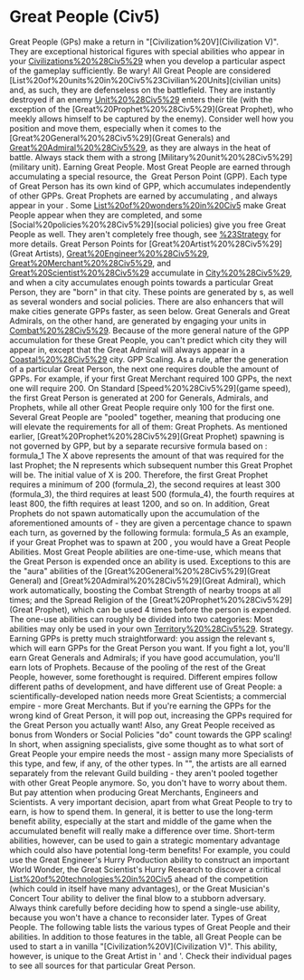# Great People (Civ5)

Great People (GPs) make a return in "[Civilization%20V](Civilization V)". They are exceptional historical figures with special abilities who appear in your [Civilizations%20%28Civ5%29](civilization) when you develop a particular aspect of the gameplay sufficiently. Be wary! All Great People are considered [List%20of%20units%20in%20Civ5%23Civilian%20Units](civilian units) and, as such, they are defenseless on the battlefield. They are instantly destroyed if an enemy [Unit%20%28Civ5%29](unit) enters their tile (with the exception of the [Great%20Prophet%20%28Civ5%29](Great Prophet), who meekly allows himself to be captured by the enemy). Consider well how you position and move them, especially when it comes to the [Great%20General%20%28Civ5%29](Great Generals) and [Great%20Admiral%20%28Civ5%29](Admirals), as they are always in the heat of battle. Always stack them with a strong [Military%20unit%20%28Civ5%29](military unit).
Earning Great People.
Most Great People are earned through accumulating a special resource, the  Great Person Point (GPP). Each type of Great Person has its own kind of GPP, which accumulates independently of other GPPs. Great Prophets are earned by accumulating , and always appear in your . Some [List%20of%20wonders%20in%20Civ5](wonders) make Great People appear when they are completed, and some [Social%20policies%20%28Civ5%29](social policies) give you free Great People as well. They aren't completely free though, see [%23Strategy](below) for more details.
Great Person Points for [Great%20Artist%20%28Civ5%29](Great Artists), [Great%20Engineer%20%28Civ5%29](Engineers), [Great%20Merchant%20%28Civ5%29](Merchants), and [Great%20Scientist%20%28Civ5%29](Scientists) accumulate in [City%20%28Civ5%29](cities), and when a city accumulates enough points towards a particular Great Person, they are "born" in that city. These points are generated by s, as well as several wonders and social policies. There are also enhancers that will make cities generate GPPs faster, as seen below.
Great Generals and Great Admirals, on the other hand, are generated by engaging your units in [Combat%20%28Civ5%29](combat). Because of the more general nature of the GPP accumulation for these Great People, you can't predict which city they will appear in, except that the Great Admiral will always appear in a [Coastal%20%28Civ5%29](coastal) city.
GPP Scaling.
As a rule, after the generation of a particular Great Person, the next one requires double the amount of GPPs. For example, if your first Great Merchant required 100 GPPs, the next one will require 200. On Standard [Speed%20%28Civ5%29](game speed), the first Great Person is generated at 200 for Generals, Admirals, and Prophets, while all other Great People require only 100 for the first one.
Several Great People are "pooled" together, meaning that producing one will elevate the requirements for all of them:
Great Prophets.
As mentioned earlier, [Great%20Prophet%20%28Civ5%29](Great Prophet) spawning is not governed by GPP, but by a separate recursive formula based on :
formula_1
The X above represents the amount of that was required for the last Prophet; the N represents which subsequent number this Great Prophet will be. The initial value of X is 200. Therefore, the first Great Prophet requires a minimum of 200 (formula_2), the second requires at least 300 (formula_3), the third requires at least 500 (formula_4), the fourth requires at least 800, the fifth requires at least 1200, and so on.
In addition, Great Prophets do not spawn automatically upon the accumulation of the aforementioned amounts of - they are given a percentage chance to spawn each turn, as governed by the following formula:
formula_5
As an example, if your Great Prophet was to spawn at 200 , you would have a
Great People Abilities.
Most Great People abilities are one-time-use, which means that the Great Person is expended once an ability is used. Exceptions to this are the "aura" abilities of the [Great%20General%20%28Civ5%29](Great General) and [Great%20Admiral%20%28Civ5%29](Great Admiral), which work automatically, boosting the Combat Strength of nearby troops at all times; and the Spread Religion of the [Great%20Prophet%20%28Civ5%29](Great Prophet), which can be used 4 times before the person is expended.
The one-use abilities can roughly be divided into two categories:
Most abilities may only be used in your own [Territory%20%28Civ5%29](territory).
Strategy.
Earning GPPs is pretty much straightforward: you assign the relevant s, which will earn GPPs for the Great Person you want. If you fight a lot, you'll earn Great Generals and Admirals; if you have good accumulation, you'll earn lots of Prophets. Because of the pooling of the rest of the Great People, however, some forethought is required.
Different empires follow different paths of development, and have different use of Great People: a scientifically-developed nation needs more Great Scientists; a commercial empire - more Great Merchants. But if you're earning the GPPs for the wrong kind of Great Person, it will pop out, increasing the GPPs required for the Great Person you actually want! Also, any Great People received as bonus from Wonders or Social Policies "do" count towards the GPP scaling!
In short, when assigning specialists, give some thought as to what sort of Great People your empire needs the most - assign many more Specialists of this type, and few, if any, of the other types. In "", the artists are all earned separately from the relevant Guild building - they aren't pooled together with other Great People anymore. So, you don't have to worry about them. But pay attention when producing Great Merchants, Engineers and Scientists.
A very important decision, apart from what Great People to try to earn, is how to spend them. In general, it is better to use the long-term benefit ability, especially at the start and middle of the game when the accumulated benefit will really make a difference over time. Short-term abilities, however, can be used to gain a strategic momentary advantage which could also have potential long-term benefits!
For example, you could use the Great Engineer's Hurry Production ability to construct an important World Wonder, the Great Scientist's Hurry Research to discover a critical [List%20of%20technologies%20in%20Civ5](technology) ahead of the competition (which could in itself have many advantages), or the Great Musician's Concert Tour ability to deliver the final blow to a stubborn adversary. Always think carefully before deciding how to spend a single-use ability, because you won't have a chance to reconsider later.
Types of Great People.
The following table lists the various types of Great People and their abilities. In addition to those features in the table, all Great People can be used to start a in vanilla "[Civilization%20V](Civilization V)". This ability, however, is unique to the Great Artist in ' and '. Check their individual pages to see all sources for that particular Great Person.